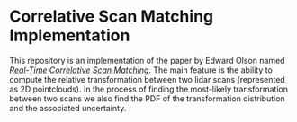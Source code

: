 # Correlative Scan Matching Implementation

This repository is an implementation of the paper by Edward Olson named [_Real-Time Correlative Scan Matching_](https://april.eecs.umich.edu/media/pdfs/olson2009icra.pdf).
The main feature is the ability to compute the relative transformation between two lidar scans (represented as 2D pointclouds). In the process of finding the most-likely transformation between two scans we also find the PDF of the transformation distribution and the associated uncertainty.
